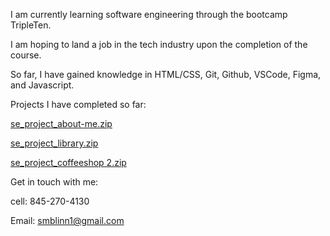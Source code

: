 I am currently learning software engineering through the bootcamp TripleTen.


I am hoping to land a job in the tech industry upon the completion of the course.


So far, I have gained knowledge in HTML/CSS, Git, Github, VSCode, Figma, and Javascript.

Projects I have completed so far:

[se_project_about-me.zip](https://github.com/user-attachments/files/15741968/se_project_about-me.zip)


[se_project_library.zip](https://github.com/user-attachments/files/15741974/se_project_library.zip)


[se_project_coffeeshop 2.zip](https://github.com/user-attachments/files/15741935/se_project_coffeeshop.2.zip)


Get in touch with me:

cell: 845-270-4130

Email: smblinn1@gmail.com

